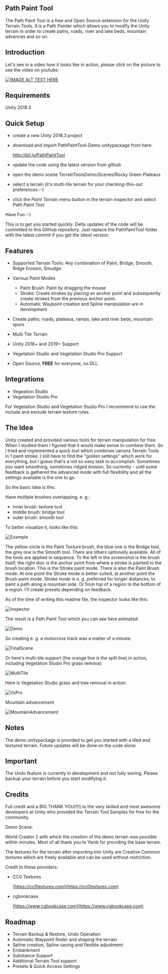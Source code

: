 


## **Path Paint Tool**

The Path Paint Tool is a free and Open Source extension for the Unity Terrain Tools. It is a Path Painter which allows you to modify the Unity terrain in order to create paths, roads, river and lake beds, mountain advances and so on.


## Introduction

Let's see in a video how it looks like in action, please click on the picture to see the video on youtube:

[![IMAGE ALT TEXT HERE](https://img.youtube.com/vi/K_XxgpzNZxc/0.jpg)](https://www.youtube.com/watch?v=K_XxgpzNZxc)
 
## Requirements

Unity 2018.3

## Quick Setup

* create a new Unity 2018.3 project
* download and import PathPaintTool-Demo.unitypackage from here:

   http://bit.ly/PathPaintTool

* update the code using the latest version from github
* open the demo scene TerrainToolsDemo/Scenes/Rocky Green Plateaus
* select a terrain (it's multi-tile terrain for your checking-this-out preferences :-)
* click the *Paint Terrain* menu button in the terrain inspector and select *Path Paint Tool*

Have Fun :-)

This is to get you started quickly. Delta updates of the code will be committed to this GitHub repository. Just replace the PathPaintTool folder with the latest commit if you get the latest version.

## Features
- Supported  Terrain Tools:
Any combination of Paint, Bridge, Smooth, Ridge Erosion, Smudge.

 - Various Paint Modes
 
   * Paint Brush: Paint by dragging the mouse
   * Stroke: Create strokes by placing an anchor point and subsequently create strokes from the previous anchor point.
   * Automatic Waypoint creation and Spline manipulation are in development
   
- Create paths, roads, plateaus, ramps, lake and river beds, mountain spurs
   
- Multi Tile Terrain

- Unity 2018+ and 2019+ Support

- Vegetation Studio and Vegetation Studio Pro Support

- Open Source, **FREE** for everyone, no DLL

 
## Integrations

 - Vegeation Studio 
 - Vegetation Studio Pro 

For Vegetation Studio and Vegetation Studio Pro I recommend to use the include and exclude terrain texture rules.
 
## The Idea

Unity created and provided various tools for terrain manipulation for free. When I studied them I figured that it would make sense to combine them. So I tried and implemented a quick tool which combines varions Terrain Tools in 1 paint stroke. I still have to find the "golden settings" which work for everything, but I guess that's a not so easy task to accomplish. Sometimes you want smoothing, sometimes ridged erosion. So currently - until some feedback is gathered the advanced mode with full flexibility and all the settings available is the one to go.

So the basic idea is this:  
  
Have multiple brushes overlapping, e. g.:
  
* inner brush: texture tool  
* middle brush: bridge tool  
* outer brush: smooth tool  
  
To better visualize it, looks like this:

![Example](https://user-images.githubusercontent.com/10963432/52947668-af7f6f80-3377-11e9-9d8b-44228f558d73.jpg)

The yellow circle is the Paint Texture brush, the blue one is the Bridge tool, the grey one is the Smooth tool. There are others optionally available. All of the tools are applied in sequence. To the left in the screenshot is the brush itself, the right disc is the anchor point from where a stroke is painted to the brush location. This is the Stroke paint mode. There is also the Paint Brush mode. At one point the Stroke mode is better suited, at another point the Brush paint mode. Stroke mode is e. g. preferred for longer distances, to paint a path along a mountain side. Or from top of a region to the bottom of a region. I'll create presets depending on feedback.

As of the time of writing this readme file, the inspector looks like this:

![Inspector](https://user-images.githubusercontent.com/10963432/52947677-b4442380-3377-11e9-85ae-eaa610b01cfe.jpg)

The result is a Path Paint Tool which you can see here animated:

![Demo](https://user-images.githubusercontent.com/10963432/52947682-b6a67d80-3377-11e9-81e5-8cb228cded1f.gif)

So creating e. g. a motocross track was a matter of a minute:

![FinalScene](https://user-images.githubusercontent.com/10963432/52947688-bd34f500-3377-11e9-95e3-ccb66971cc20.jpg)

Or here's multi-tile support (the orange line is the split line) in action, including Vegetation Studio Pro grass removal:

![MultiTile](https://user-images.githubusercontent.com/10963432/52947920-5f54dd00-3378-11e9-8a43-33c1003f1b2a.gif)

Here is Vegetation Studio grass and tree removal in action:

![VsPro](https://user-images.githubusercontent.com/10963432/52947693-c32ad600-3377-11e9-96d9-3640a6b7488d.gif)

Mountain advancement

![MountainAdvancement](https://user-images.githubusercontent.com/10963432/52947699-c8882080-3377-11e9-9e00-3487d493c0b8.gif)


## Notes

The demo unitypackage is provided to get you started with a tiled and textured terrain. Future updates will be done on the code alone.

## Important

The Undo feature is currently in development and not fully woring. Please backup your terrain before you start modifying it.

Credits
-------------------------------------
Full credit and a BIG THANK YOU(!!!) to the very skilled and most awesome developers at Unity who provided the Terrain Tool Samples for free for the community.

Demo Scene: 

World Creator 2 with which the creation of the demo terrain was possible within minutes. Most of all thank you to Yanik for providing the base terrain.

The textures for the terrain after importing into Unity are Creative Common textures which are freely available and can be used without restriction. 

Credit to these providers:

* CC0 Textures

	[https://cc0textures.com](https://cc0textures.com)

* cgbookcase

	[https://www.cgbookcase.com](https://www.cgbookcase.com)
	
## Roadmap

* Terrain Backup & Restore, Undo Operation
* Automatic Waypoint finder and shaping the terrain
* Spline creation, Spline saving and flexible adjustment
* Embankment
* Substance Support
* Additional Terrain Tool support
* Presets & Quick Access Settings

